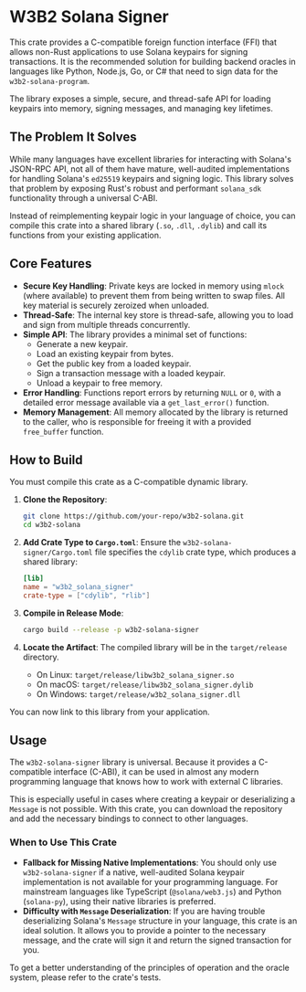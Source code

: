 # W3B2 Solana Signer

This crate provides a C-compatible foreign function interface (FFI) that allows non-Rust applications to use Solana keypairs for signing transactions. It is the recommended solution for building backend oracles in languages like Python, Node.js, Go, or C# that need to sign data for the `w3b2-solana-program`.

The library exposes a simple, secure, and thread-safe API for loading keypairs into memory, signing messages, and managing key lifetimes.

## The Problem It Solves

While many languages have excellent libraries for interacting with Solana's JSON-RPC API, not all of them have mature, well-audited implementations for handling Solana's `ed25519` keypairs and signing logic. This library solves that problem by exposing Rust's robust and performant `solana_sdk` functionality through a universal C-ABI.

Instead of reimplementing keypair logic in your language of choice, you can compile this crate into a shared library (`.so`, `.dll`, `.dylib`) and call its functions from your existing application.

## Core Features

- **Secure Key Handling**: Private keys are locked in memory using `mlock` (where available) to prevent them from being written to swap files. All key material is securely zeroized when unloaded.
- **Thread-Safe**: The internal key store is thread-safe, allowing you to load and sign from multiple threads concurrently.
- **Simple API**: The library provides a minimal set of functions:
    - Generate a new keypair.
    - Load an existing keypair from bytes.
    - Get the public key from a loaded keypair.
    - Sign a transaction message with a loaded keypair.
    - Unload a keypair to free memory.
- **Error Handling**: Functions report errors by returning `NULL` or `0`, with a detailed error message available via a `get_last_error()` function.
- **Memory Management**: All memory allocated by the library is returned to the caller, who is responsible for freeing it with a provided `free_buffer` function.

## How to Build

You must compile this crate as a C-compatible dynamic library.

1.  **Clone the Repository**:
    ```bash
    git clone https://github.com/your-repo/w3b2-solana.git
    cd w3b2-solana
    ```

2.  **Add Crate Type to `Cargo.toml`**:
    Ensure the `w3b2-solana-signer/Cargo.toml` file specifies the `cdylib` crate type, which produces a shared library:
    ```toml
    [lib]
    name = "w3b2_solana_signer"
    crate-type = ["cdylib", "rlib"]
    ```

3.  **Compile in Release Mode**:
    ```bash
    cargo build --release -p w3b2-solana-signer
    ```

4.  **Locate the Artifact**:
    The compiled library will be in the `target/release` directory.
    -   On Linux: `target/release/libw3b2_solana_signer.so`
    -   On macOS: `target/release/libw3b2_solana_signer.dylib`
    -   On Windows: `target/release/w3b2_solana_signer.dll`

You can now link to this library from your application.

## Usage

The `w3b2-solana-signer` library is universal. Because it provides a C-compatible interface (C-ABI), it can be used in almost any modern programming language that knows how to work with external C libraries.

This is especially useful in cases where creating a keypair or deserializing a `Message` is not possible. With this crate, you can download the repository and add the necessary bindings to connect to other languages.

### When to Use This Crate

-   **Fallback for Missing Native Implementations**: You should only use `w3b2-solana-signer` if a native, well-audited Solana keypair implementation is not available for your programming language. For mainstream languages like TypeScript (`@solana/web3.js`) and Python (`solana-py`), using their native libraries is preferred.
-   **Difficulty with `Message` Deserialization**: If you are having trouble deserializing Solana's `Message` structure in your language, this crate is an ideal solution. It allows you to provide a pointer to the necessary message, and the crate will sign it and return the signed transaction for you.

To get a better understanding of the principles of operation and the oracle system, please refer to the crate's tests.